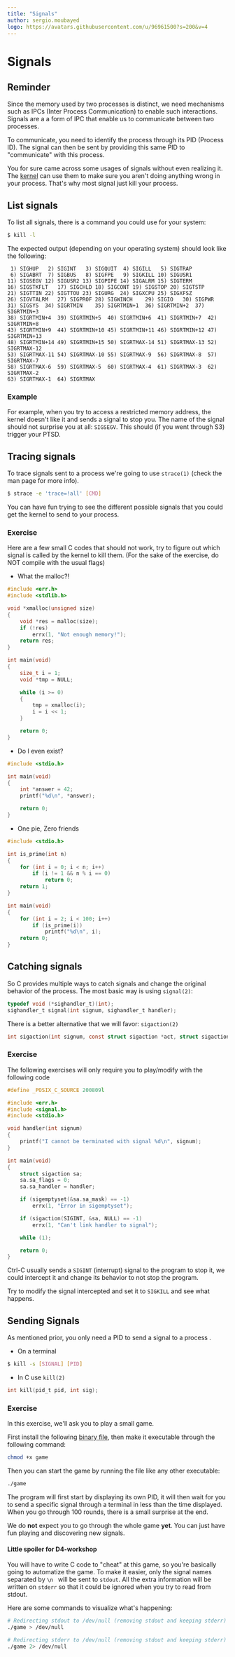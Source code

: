 ```yaml
---
title: "Signals"
author: sergio.moubayed
logo: https://avatars.githubusercontent.com/u/96961500?s=200&v=4
---
```


# Signals
## Reminder
Since the memory used by two processes is distinct, we need mechanisms such as IPCs (Inter Process Communication) to enable such interactions. Signals are a a form of IPC that enable us to communicate between two processes.

To communicate, you need to identify the process through its PID (Process ID). The signal can then be sent by providing this same PID to "communicate" with this process.

You for sure came across some usages of signals without even realizing it. The [kernel](https://en.wikipedia.org/wiki/Kernel_(operating_system)) can use them to make sure you aren't doing anything wrong in your process. That's why most signal just kill your process.

## List signals
To list all signals, there is a command you could use for your system:
```bash
$ kill -l
```
The expected output (depending on your operating system) should look like the following:
```
 1) SIGHUP	 2) SIGINT	 3) SIGQUIT	 4) SIGILL	 5) SIGTRAP
 6) SIGABRT	 7) SIGBUS	 8) SIGFPE	 9) SIGKILL	10) SIGUSR1
11) SIGSEGV	12) SIGUSR2	13) SIGPIPE	14) SIGALRM	15) SIGTERM
16) SIGSTKFLT	17) SIGCHLD	18) SIGCONT	19) SIGSTOP	20) SIGTSTP
21) SIGTTIN	22) SIGTTOU	23) SIGURG	24) SIGXCPU	25) SIGXFSZ
26) SIGVTALRM	27) SIGPROF	28) SIGWINCH	29) SIGIO	30) SIGPWR
31) SIGSYS	34) SIGRTMIN	35) SIGRTMIN+1	36) SIGRTMIN+2	37) SIGRTMIN+3
38) SIGRTMIN+4	39) SIGRTMIN+5	40) SIGRTMIN+6	41) SIGRTMIN+7	42) SIGRTMIN+8
43) SIGRTMIN+9	44) SIGRTMIN+10	45) SIGRTMIN+11	46) SIGRTMIN+12	47) SIGRTMIN+13
48) SIGRTMIN+14	49) SIGRTMIN+15	50) SIGRTMAX-14	51) SIGRTMAX-13	52) SIGRTMAX-12
53) SIGRTMAX-11	54) SIGRTMAX-10	55) SIGRTMAX-9	56) SIGRTMAX-8	57) SIGRTMAX-7
58) SIGRTMAX-6	59) SIGRTMAX-5	60) SIGRTMAX-4	61) SIGRTMAX-3	62) SIGRTMAX-2
63) SIGRTMAX-1	64) SIGRTMAX
```

### Example
For example, when you try to access a restricted memory address, the kernel doesn't like it and sends a signal to stop you. The name of the signal should not surprise you at all: ``SIGSEGV``. This should (if you went through S3)  trigger your PTSD.

## Tracing signals
To trace signals sent to a process we're going to use ``strace(1)`` (check the man page for more info).
```bash
$ strace -e 'trace=!all' [CMD]
```
You can have fun trying to see the different possible signals that you could get the kernel to send to your process.
### Exercise
Here are a few small C codes that should not work, try to figure out which signal is called by the kernel to kill them.
(For the sake of the exercise, do NOT compile with the usual flags)

- What the malloc?!
```c
#include <err.h>
#include <stdlib.h>

void *xmalloc(unsigned size)
{
    void *res = malloc(size);
    if (!res)
        errx(1, "Not enough memory!");
    return res;
}

int main(void)
{
    size_t i = 1;
    void *tmp = NULL;

    while (i >= 0)
    {
        tmp = xmalloc(i);
        i = i << 1;
    }

    return 0;
}
```
- Do I even exist?
```c
#include <stdio.h>

int main(void)
{
    int *answer = 42;
    printf("%d\n", *answer);

    return 0;
}
```
- One pie, Zero friends
```c
#include <stdio.h>

int is_prime(int n)
{
    for (int i = 0; i < n; i++)
        if (i != 1 && n % i == 0)
            return 0;
    return 1;
}

int main(void)
{
    for (int i = 2; i < 100; i++)
        if (is_prime(i))
            printf("%d\n", i);
    return 0;
}
```

## Catching signals
So C provides multiple ways to catch signals and change the original behavior of the process.
The most basic way is using ``signal(2)``:
```c
typedef void (*sighandler_t)(int);
sighandler_t signal(int signum, sighandler_t handler);
```
There is a better alternative that we will favor: ``sigaction(2)``
```c
int sigaction(int signum, const struct sigaction *act, struct sigaction *oldact);
```
### Exercise
The following exercises will only require you to play/modify with the following code
```c
#define _POSIX_C_SOURCE 200809l

#include <err.h>
#include <signal.h>
#include <stdio.h>

void handler(int signum)
{
    printf("I cannot be terminated with signal %d\n", signum);
}

int main(void)
{
    struct sigaction sa;
    sa.sa_flags = 0;
    sa.sa_handler = handler;

    if (sigemptyset(&sa.sa_mask) == -1)
        errx(1, "Error in sigemptyset");

    if (sigaction(SIGINT, &sa, NULL) == -1)
        errx(1, "Can't link handler to signal");

    while (1);

    return 0;
}
```
Ctrl-C usually sends a ``SIGINT`` (interrupt) signal to the program to stop it, we could intercept it and change its behavior to not stop the program.

Try to modify the signal intercepted and set it to ``SIGKILL`` and see what happens.
## Sending Signals
As mentioned prior, you only need a PID to send a signal to a process .

* On a terminal
```bash
$ kill -s [SIGNAL] [PID]
```
* In C use ``kill(2)``
```c
int kill(pid_t pid, int sig);
```
### Exercise
In this exercise, we'll ask you to play a small game.

First install the following [binary file](game), then make it executable through the following command:
```bash
chmod +x game
```
Then you can start the game by running the file like any other executable:
```bash
./game
```
The program will first start by displaying its own PID, it will then wait for you to send a specific signal through a terminal in less than the time displayed. When you go through 100 rounds, there is a small surprise at the end.

We do **not** expect you to go through the whole game **yet**. You can just have fun playing and discovering new signals.

#### Little spoiler for D4-workshop

You will have to write C code to "cheat" at this game, so you're basically going to automatize the game. To make it easier, only the signal names separated by ``\n ``  will be sent to ``stdout``. All the extra information will be written on ``stderr`` so that it could be ignored when you try to read from stdout.

Here are some commands to visualize what's happening:
```bash
# Redirecting stdout to /dev/null (removing stdout and keeping stderr)
./game > /dev/null
```
```bash
# Redirecting stderr to /dev/null (removing stdout and keeping stderr)
./game 2> /dev/null
```
